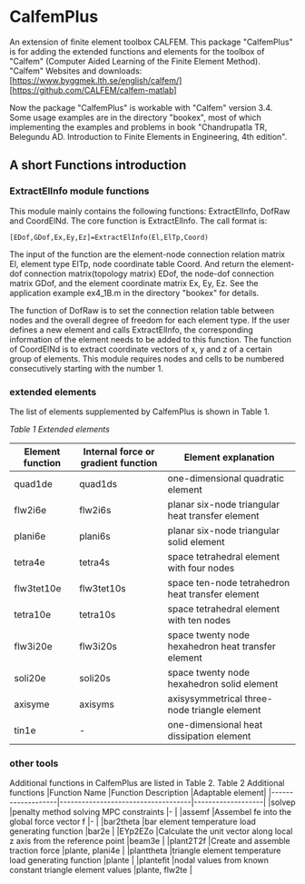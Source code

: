 # CalfemPlus
An extension of finite element toolbox CALFEM.
This package "CalfemPlus" is for adding the extended functions and elements for the toolbox of "Calfem" (Computer Aided Learning of the Finite Element Method).
"Calfem" Websites and downloads:
[https://www.byggmek.lth.se/english/calfem/]
[https://github.com/CALFEM/calfem-matlab]

Now the package "CalfemPlus" is workable with "Calfem" version 3.4. Some usage examples are in the directory "bookex", most of which implementing the examples and problems in book "Chandrupatla TR, Belegundu AD. Introduction to Finite Elements in Engineering, 4th edition".

## A short Functions introduction

### ExtractElInfo module functions

This module mainly contains the following functions: ExtractElInfo, DofRaw and CoordElNd. The core function is ExtractElInfo. The call format is:

`[EDof,GDof,Ex,Ey,Ez]=ExtractElInfo(El,ElTp,Coord)`

The input of the function are the element-node connection relation matrix El, element type ElTp, node coordinate table Coord. And return the element-dof connection matrix(topology matrix) EDof, the node-dof connection matrix GDof, and the element coordinate matrix Ex, Ey, Ez. See the application example ex4_1B.m in the directory "bookex" for details.

The function of DofRaw is to set the connection relation table between nodes and the overall degree of freedom for each element type. If the user defines a new element and calls ExtractElInfo, the corresponding information of the element needs to be added to this function. The function of CoordElNd is to extract coordinate vectors of x, y and z of a certain group of elements. This module requires nodes and cells to be numbered consecutively starting with the number 1.

### extended elements

The list of elements supplemented by CalfemPlus is shown in Table 1. 

*Table 1 Extended elements*

|Element function 	|Internal force or gradient function |Element explanation|
|-------------------|------------------------------------|-------------------|
|quad1de 			|quad1ds 	|one-dimensional quadratic element                   |
|flw2i6e   			|flw2i6s 	|planar six-node triangular heat transfer element    |
|plani6e   			|plani6s 	|planar six-node triangular solid element            |
|tetra4e 			|tetra4s 	|space tetrahedral element with four nodes    |
|flw3tet10e 		|flw3tet10s |space ten-node tetrahedron heat transfer element    |
|tetra10e 			|tetra10s 	|space tetrahedral element with ten nodes     |
|flw3i20e 			|flw3i20s 	|space twenty node hexahedron heat transfer element  |
|soli20e 			|soli20s 	|space twenty node hexahedron solid element         |
|axisyme 			|axisyms 	| axisysymmetrical three-node triangle element|
|tin1e 				|- 			|one-dimensional heat dissipation element            |

### other tools
Additional functions in CalfemPlus are listed in Table 2.
Table 2 Additional functions
|Function Name |Function Description |Adaptable element|
|-------------------|------------------------------------|-------------------|
|solvep 	|penalty method solving MPC constraints 						|-               |
|assemf 	|Assembel fe into the global force vector f 									|-               |
|bar2theta 	|bar element temperature load generating function 								|bar2e           |
|EYp2EZo 	|Calculate the unit vector along local z axis from the reference point |beam3e          |
|plant2T2f 	|Create and assemble traction force										|plante, plani4e |
|planttheta |triangle element temperature load generating function 							|plante          |
|plantefit 	|nodal values from known constant triangle element values	|plante, flw2te  |

